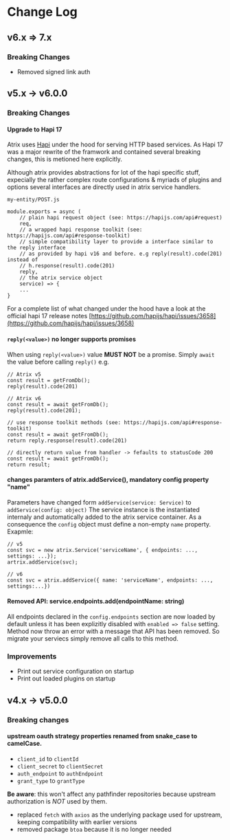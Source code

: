 # Change Log

## v6.x => 7.x

### Breaking Changes

* Removed signed link auth

## v5.x -> v6.0.0

### Breaking Changes

#### Upgrade to Hapi 17

Atrix uses [Hapi](http://hapijs.com) under the hood for serving HTTP based services. As Hapi 17 was a major rewrite of the framwork and contained several breaking changes, this is metioned here explicitly.

Although atrix provides abstractions for lot of the hapi specific stuff, expecially the rather complex route configurations & myriads of plugins and options several interfaces are directly used in atrix service handlers.

`my-entity/POST.js`
```
module.exports = async (
	// plain hapi request object (see: https://hapijs.com/api#request)
    req, 
    // a wrapped hapi response toolkit (see: https://hapijs.com/api#response-toolkit)
    // simple compatibility layer to provide a interface similar to the reply interface
    // as provided by hapi v16 and before. e.g reply(result).code(201) instead of
    // h.response(result).code(201)
    reply, 
    // the atrix service object
    service) => {
	...
}
```

For a complete list of what changed under the hood have a look at the official hapi 17 release notes [https://github.com/hapijs/hapi/issues/3658](https://github.com/hapijs/hapi/issues/3658)

#### `reply(<value>)` no longer supports promises

When using `reply(<value>)` value **MUST NOT** be a promise. Simply `await` the value before calling `reply()` e.g.

```
// Atrix v5
const result = getFromDb();
reply(result).code(201)

// Atrix v6
const result = await getFromDb();
reply(result).code(201);

// use response toolkit methods (see: https://hapijs.com/api#response-toolkit)
const result = await getFromDb();
return reply.response(result).code(201)

// directly return value from handler -> fefaults to statusCode 200
const result = await getFromDb();
return result;

```

#### changes paramters of atrix.addService(), mandatory config property "name"

Parameters have changed form `addService(service: Service)` to `addService(config: object)`
The service instance is the instantiated internaly and automatically added to the atrix service container. As a consequence the `config` object must define a non-empty `name` property.
Exapmle:
```
// v5
const svc = new atrix.Service('serviceName', { endpoints: ..., settings: ...});
artrix.addService(svc);

// v6
const svc = atrix.addService({ name: 'serviceName', endpoints: ..., settings:...})

````

#### Removed API: service.endpoints.add(endpointName: string)

All endpoints declared in the `config.endpoints` section are now loaded by default unless it has been explizitly disabled with `enabled => false` setting.
Method now throw an error with a message that API has been removed. So migrate your serviecs simply remove all calls to this method. 

### Improvements

* Print out service configuration on startup
*  Print out loaded plugins on startup

## v4.x -> v5.0.0

### Breaking changes

#### upstream oauth strategy properties renamed from snake_case to camelCase.
 - `client_id` to `clientId`
 - `client_secret` to `clientSecret`
 - `auth_endpoint` to `authEndpoint`
 - `grant_type` to `grantType`

**Be aware**: this won't affect any pathfinder repositories because upstream authorization is *NOT* used by them.

- replaced `fetch` with `axios` as the underlying package used for upstream, keeping compatibility with earlier versions
- removed package `btoa` because it is no longer needed
